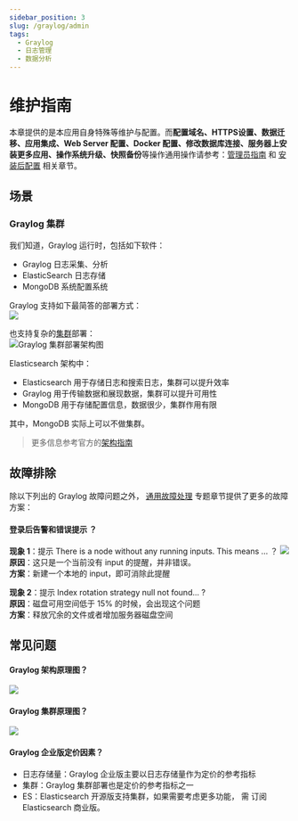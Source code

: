 ```yaml
---
sidebar_position: 3
slug: /graylog/admin
tags:
  - Graylog
  - 日志管理
  - 数据分析
---
```


# 维护指南

本章提供的是本应用自身特殊等维护与配置。而**配置域名、HTTPS设置、数据迁移、应用集成、Web Server 配置、Docker 配置、修改数据库连接、服务器上安装更多应用、操作系统升级、快照备份**等操作通用操作请参考：[管理员指南](../administrator) 和 [安装后配置](../install/setup) 相关章节。

## 场景

### Graylog 集群

我们知道，Graylog 运行时，包括如下软件：

- Graylog 日志采集、分析
- ElasticSearch 日志存储
- MongoDB 系统配置系统

Graylog 支持如下最简答的部署方式：  
![](https://libs.websoft9.com/Websoft9/DocsPicture/zh/graylog/graylog-minisetup-websoft9.png)

也支持复杂的[集群](https://docs.graylog.org/v1/docs/multinode-setup)部署：  
![Graylog 集群部署架构图](https://libs.websoft9.com/Websoft9/DocsPicture/zh/graylog/graylog-hasetup-websoft9.png)

Elasticsearch 架构中：  

* Elasticsearch 用于存储日志和搜索日志，集群可以提升效率
* Graylog 用于传输数据和展现数据，集群可以提升可用性
* MongoDB 用于存储配置信息，数据很少，集群作用有限

其中，MongoDB 实际上可以不做集群。

> 更多信息参考官方的[架构指南](https://www.slideshare.net/Graylog/graylog-engineering-design-your-architecture)

## 故障排除

除以下列出的 Graylog 故障问题之外， [通用故障处理](../troubleshoot) 专题章节提供了更多的故障方案：

#### 登录后告警和错误提示 ？

**现象 1**：提示 There is a node without any running inputs. This means ... ？
![](https://libs.websoft9.com/Websoft9/DocsPicture/zh/graylog/graylog-nofiinput-websoft9.png)
**原因**：这只是一个当前没有 input 的提醒，并非错误。  
**方案**：新建一个本地的 input，即可消除此提醒

**现象 2**：提示 Index rotation strategy null not found... ?  
**原因**：磁盘可用空间低于 15% 的时候，会出现这个问题  
**方案**：释放冗余的文件或者增加服务器磁盘空间

## 常见问题

#### Graylog 架构原理图？

![](https://libs.websoft9.com/Websoft9/DocsPicture/zh/graylog/graylog-arch-websoft9.png)

#### Graylog 集群原理图？

![](https://libs.websoft9.com/Websoft9/DocsPicture/zh/graylog/architec_bigger_setup.png)

#### Graylog 企业版定价因素？

* 日志存储量：Graylog 企业版主要以日志存储量作为定价的参考指标
* 集群：Graylog 集群部署也是定价的参考指标之一
* ES：Elasticsearch 开源版支持集群，如果需要考虑更多功能， 需 订阅 Elasticsearch 商业版。